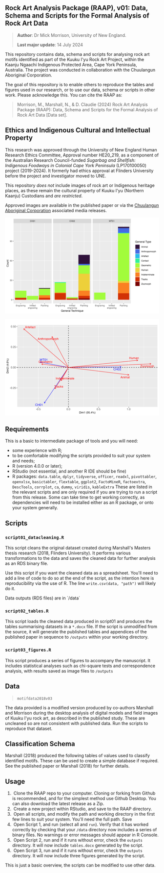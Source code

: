 ## Rock Art Analysis Package (RAAP), v01: Data, Schema and Scripts for the Formal Analysis of Rock Art Data

> **Author**: Dr Mick Morrison, University of New England.
> 
> **Last major update**: 14 July 2024

This repository contains data, schema and scripts for analysing rock art motifs identified as part of the Kuuku I'yu Rock Art Project, within  the Kaanju Ngaachi Indigenous Protected Area, Cape York Peninsula, Australia. The project was conducted in collaboration with the Chuulangun Aboriginal Corporation.

The goal of this repository is to enable others to reproduce the tables and figures used in our research, or to use our data, schema or scripts in other work. Please acknowledge this. You can cite the RAAP as:

> Morrison, M., Marshall, N., & D. Claudie (2024) Rock Art Analysis Package (RAAP): Data, Schema and Scripts for the Formal Analysis of Rock Art Data [Data set]. 

## Ethics and Indigenous Cultural and Intellectual Property

This research was approved through the University of New England Human Research Ethics Committee, Approval number HE20_219, as a component of the Australian Research Council-funded *Sugarbag and Shellfish: Indigenous Foodways in Colonial Cape York Peninsula* (LP170100050) project (2019-2024). It formerly had ethics approval at Flinders University before the project and investigator moved to UNE.

This repository *does not* include images of rock art or Indigenous heritage places, as these remain the cultural property of Kuuku I'yu (Northern Kaanju) Custodians and *are restricted*. 

Approved images are available in the published paper or via the [Chuulangun Aboriginal Corporation](https://www.kaanjungaachi.com.au/ChuulangunAboriginalCorporation.htm "Chuulangun Aboriginal Corporation") associated media releases.

![Example output of RAAP](images/Figure04.png)

![Example of correspondence analysis on motif data](images/Figure05.png)

## Requirements
This is a basic to intermediate package of tools and you will need:

- some experience with R;
- to be comfortable modifying the scripts provided to suit your system and needs;
- R (version 4.0.0 or later);
- RStudio (not essential, and another R IDE should be fine)
- R packages: `data.table`, `dplyr`, `tidyverse`, `officer`, `readxl`, `pivottabler`, `openxlsx`, `basictabler`, `flextable`, `ggplot2`, `FactoMineR`, `factoextra`, `DescTools`, `corrplot`, `ca`, `dummy`, `viridis`, `kableExtra` These are listed in the relevant scripts and are only required if you are trying to run a script from this release. Some can take time to get working correctly, as dependencies will need to be installed either as an R package, or onto your system generally.

## Scripts

### `script01_datacleaning.R`

This script cleans the original dataset created during Marshall's Masters thesis research (2018, Flinders University). It performs various transformations to the data and saves the cleaned data for further analysis as an RDS binary file.

Use this script if you want the cleaned data as a spreadsheet. You'll need to add a line of code to do so at the end of the script, as the intention here is reproducibility via the use of R. The line `write.csv(data, "path")` will likely do it. 

Data outputs (RDS files) are in \`/data\`

### `script02_tables.R`

This script loads the cleaned data produced in script01 and produces the tables summarising datasets in a `*.docx` file. If the script is unmodified from the source, it will generate the published tables and appendices of the published paper in sequence to `/outputs` within your working directory.

### `script03_figures.R`

This script produces a series of figures to accompany the manuscript. It includes statistical analyses such as chi-square tests and correspondence analysis, with results saved as image files to `/outputs`

## Data

> `motifdata2018v03`

The data provided is a modified version produced by co-authors Marshall and Morrison during the desktop analysis of digital models and field images of Kuuku I'yu rock art, as described in the published study. These are uncleaned so are not consistent with published data. Run the scripts to reproduce that dataset.

## Classification Schema

Marshall (2018) produced the following tables of values used to classify identified motifs. These can be used to create a simple database if required. See the published paper or Marshall (2018) for further details. 


## Usage 

1.  Clone the RAAP repo to your computer. Cloning or forking from Github is recommended, and for the simplest method use Github Desktop. You can also download the latest release as a Zip.
2.  Create a new project within RStudio, and save to the RAAP directory.
3.  Open all scripts, and modify the path and working directory in the first few lines to suit your system. You'll need the full path. Save
4.  Open Script 1, and run (select all and `run`). Verify that it has worked correctly by checking that your `/data` directory now includes a series of binary files. No warnings or error messages should appear in R Console.
5.  Open Script 2, run and if it runs without error, check the `outputs` directory. It will now include `tables.docx` generated by the script.
6.  Open Script 3, run and if it runs without error, check the `outputs` directory. It will now include three figures generated by the script.

This is just a basic overview, the scripts can be modified to use other data.
